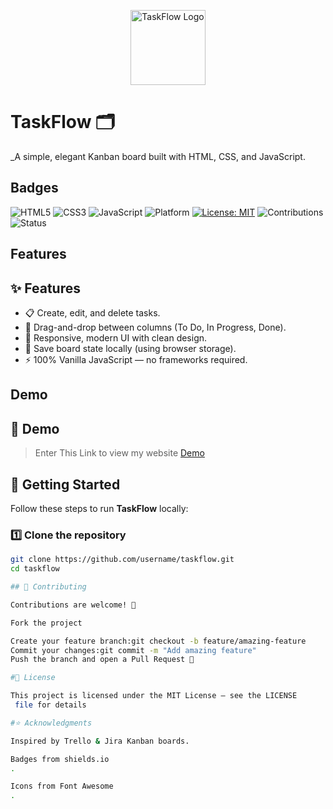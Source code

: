 
<p align="center">
  <img src="https://cdn-icons-png.flaticon.com/512/2910/2910768.png" alt="TaskFlow Logo" width="120"/>
</p>

# TaskFlow 🗂️  
_A simple, elegant Kanban board built with HTML, CSS, and JavaScript.

## Badges
![HTML5](https://img.shields.io/badge/HTML5-E34F26?logo=html5&logoColor=white)
![CSS3](https://img.shields.io/badge/CSS3-1572B6?logo=css3&logoColor=white)
![JavaScript](https://img.shields.io/badge/JavaScript-F7DF1E?logo=javascript&logoColor=black)
![Platform](https://img.shields.io/badge/Platform-Web-lightgrey)
[![License: MIT](https://img.shields.io/badge/License-MIT-green.svg)](https://choosealicense.com/licenses/mit/)
![Contributions](https://img.shields.io/badge/Contributions-Welcome-orange)
![Status](https://img.shields.io/badge/Status-Active-success)

## Features

## ✨ Features
- 📋 Create, edit, and delete tasks.  
- 📌 Drag-and-drop between columns (To Do, In Progress, Done).  
- 🎨 Responsive, modern UI with clean design.  
- 💾 Save board state locally (using browser storage).  
- ⚡ 100% Vanilla JavaScript — no frameworks required.  

## Demo

## 📸 Demo

>Enter This Link to view my website [Demo](https://aiman-enginner.github.io/TasksFlow/)

## 🚀 Getting Started

Follow these steps to run **TaskFlow** locally:

### 1️⃣ Clone the repository
```bash
git clone https://github.com/username/taskflow.git
cd taskflow

## 🤝 Contributing

Contributions are welcome! 🚀

Fork the project

Create your feature branch:git checkout -b feature/amazing-feature
Commit your changes:git commit -m "Add amazing feature"
Push the branch and open a Pull Request 🎉

#📜 License

This project is licensed under the MIT License – see the LICENSE
 file for details

#⭐ Acknowledgments

Inspired by Trello & Jira Kanban boards.

Badges from shields.io
.

Icons from Font Awesome
.


